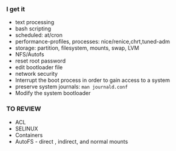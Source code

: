 




### I get it
* text processing
* bash scripting
* scheduled: at/cron
* performance-profiles, processes: nice/renice,chrt,tuned-adm
* storage: partition, filesystem, mounts, swap, LVM
* NFS/Autofs
* reset root password
* edit bootloader file 
* network security
* Interrupt the boot process in order to gain access to a system
* preserve system journals: `man journald.conf`
* Modify the system bootloader 



### TO REVIEW
* ACL
* SELINUX
* Containers
* AutoFS - direct , indirect, and normal mounts